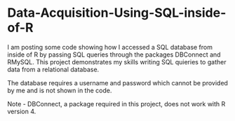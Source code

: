 # Data-Acquisition-Using-SQL-inside-of-R
I am posting some code showing how I accessed a SQL database from inside of R by passing SQL queries through the packages DBConnect and RMySQL. This project demonstrates my skills writing SQL quieries to gather data from a relational database.

The database requires a username and password which cannot be provided by me and is not shown in the code.

Note - DBConnect, a package required in this project, does not work with R version 4.
